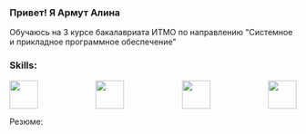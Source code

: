 ### Привет! Я Армут Алина 

Обучаюсь на 3 курсе бакалавриата ИТМО по направлению "Системноe и прикладное программное обеспечение" 

### Skills:
<div style="display: flex; justify-content: space-between;">
  <img src="https://github.com/user-attachments/assets/8f64b497-870b-4352-bf84-1adbbda6ff3d" width="50"/>
  <img src="https://github.com/user-attachments/assets/60d3e76e-cfc9-4584-a002-a6161cfa3602" width="50"/>
  <img src="https://github.com/user-attachments/assets/07610076-f811-4d16-8e51-e6bb0f17f7ca" width="50"/>
  <img src="https://github.com/user-attachments/assets/1fb5175a-c2bf-465d-95aa-007d69a6015c" width="50"/>
</div>



Резюме: 
